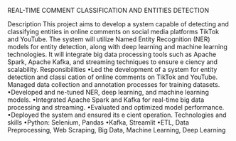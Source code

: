  REAL-TIME COMMENT CLASSIFICATION AND ENTITIES DETECTION 

  Description 
This project aims to develop a system capable of detecting and classifying 
entities in online comments on social media platforms TikTok and YouTube. The 
system will utilize Named Entity Recognition (NER) models for entity detection, 
along with deep learning and machine learning technologies. It will integrate big 
data processing tools such as Apache Spark, Apache Kafka, and streaming 
techniques to ensure e ciency and scalability. 
Responsibilities 
•Led the development of a system for entity detection and classi cation 
of online comments on TikTok and YouTube. Managed data collection 
and annotation processes for training datasets.
 •Developed and ne-tuned NER, deep learning, and machine learning 
models.
 •Integrated Apache Spark and Kafka for real-time big data processing 
and streaming.
 •Evaluated and optimized model performance.
 •Deployed the system and ensured its e cient operation. 
Technologies and skills 
•Python: Selenium, Pandas
 •Kafka, Streamlit
 •ETL, Data Preprocessing, Web Scraping, Big Data, Machine Learning, 
Deep Learning 
